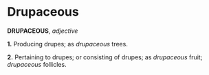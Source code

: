 # Drupaceous

**DRUPACEOUS**, _adjective_

**1.** Producing drupes; as _drupaceous_ trees.

**2.** Pertaining to drupes; or consisting of drupes; as _drupaceous_ fruit; _drupaceous_ follicles.